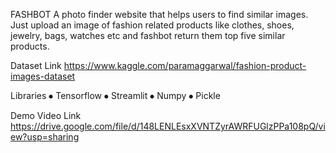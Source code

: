 FASHBOT
A photo finder website that helps users to find similar images. Just upload an image of fashion related products like clothes, shoes, jewelry, bags, watches etc and fashbot return them top five similar products. 

Dataset Link
https://www.kaggle.com/paramaggarwal/fashion-product-images-dataset

Libraries
⦁	Tensorflow
⦁	Streamlit
⦁	Numpy
⦁	Pickle

Demo Video Link
https://drive.google.com/file/d/148LENLEsxXVNTZyrAWRFUGlzPPa108pQ/view?usp=sharing



